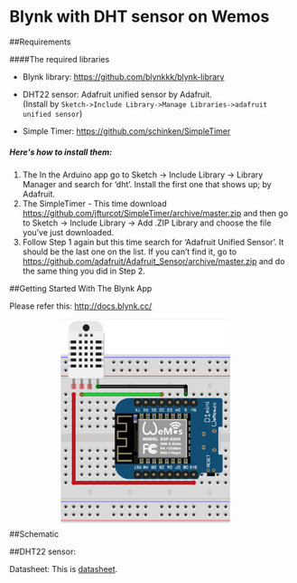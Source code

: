 # Blynk with DHT sensor on Wemos

##Requirements

####The required libraries
* Blynk library: https://github.com/blynkkk/blynk-library

* DHT22 sensor: Adafruit unified sensor by Adafruit.  
(Install by ```Sketch->Include Library->Manage Libraries->adafruit unified sensor```)

* Simple Timer: https://github.com/schinken/SimpleTimer
##### Here's how to install them:

1. The In the Arduino app go to Sketch -> Include Library -> Library Manager and search for ‘dht’. Install the first one that shows up; by Adafruit.
2. The SimpleTimer - This time download https://github.com/jfturcot/SimpleTimer/archive/master.zip and then go to Sketch -> Include Library -> Add .ZIP Library and choose the file you’ve just downloaded.
3. Follow Step 1 again but this time search for ‘Adafruit Unified Sensor’. It should be the last one on the list. If you can’t find it, go to https://github.com/adafruit/Adafruit_Sensor/archive/master.zip and do the same thing you did in Step 2.


##Getting Started With The Blynk App

Please refer this: http://docs.blynk.cc/

##Schematic
<img src=./../../img/dht_wemos.png width=300 /> 

##DHT22 sensor:

Datasheet:
This is [datasheet](https://cdn-shop.adafruit.com/datasheets/DHT22.pdf "DHT22 Sensor").
